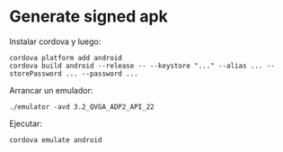 # Generate signed apk
Instalar cordova y luego:

```
cordova platform add android
cordova build android --release -- --keystore "..." --alias ... --storePassword ... --password ...
```

Arrancar un emulador:
```
./emulator -avd 3.2_QVGA_ADP2_API_22
```
Ejecutar:
```
cordova emulate android
```